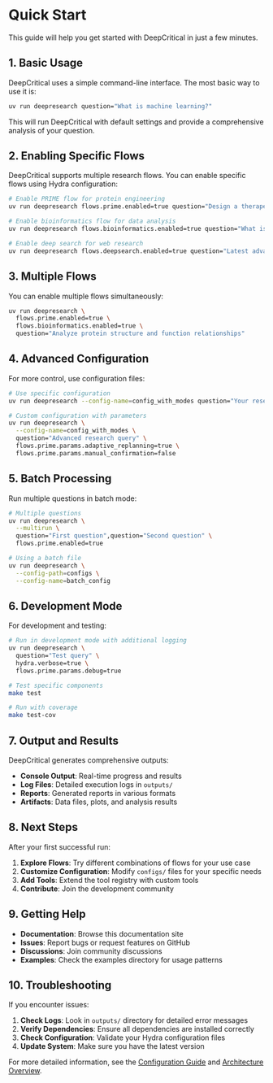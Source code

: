 # Quick Start

This guide will help you get started with DeepCritical in just a few minutes.

## 1. Basic Usage

DeepCritical uses a simple command-line interface. The most basic way to use it is:

```bash
uv run deepresearch question="What is machine learning?"
```

This will run DeepCritical with default settings and provide a comprehensive analysis of your question.

## 2. Enabling Specific Flows

DeepCritical supports multiple research flows. You can enable specific flows using Hydra configuration:

```bash
# Enable PRIME flow for protein engineering
uv run deepresearch flows.prime.enabled=true question="Design a therapeutic antibody for SARS-CoV-2"

# Enable bioinformatics flow for data analysis
uv run deepresearch flows.bioinformatics.enabled=true question="What is the function of TP53 gene?"

# Enable deep search for web research
uv run deepresearch flows.deepsearch.enabled=true question="Latest advances in quantum computing"
```

## 3. Multiple Flows

You can enable multiple flows simultaneously:

```bash
uv run deepresearch \
  flows.prime.enabled=true \
  flows.bioinformatics.enabled=true \
  question="Analyze protein structure and function relationships"
```

## 4. Advanced Configuration

For more control, use configuration files:

```bash
# Use specific configuration
uv run deepresearch --config-name=config_with_modes question="Your research question"

# Custom configuration with parameters
uv run deepresearch \
  --config-name=config_with_modes \
  question="Advanced research query" \
  flows.prime.params.adaptive_replanning=true \
  flows.prime.params.manual_confirmation=false
```

## 5. Batch Processing

Run multiple questions in batch mode:

```bash
# Multiple questions
uv run deepresearch \
  --multirun \
  question="First question",question="Second question" \
  flows.prime.enabled=true

# Using a batch file
uv run deepresearch \
  --config-path=configs \
  --config-name=batch_config
```

## 6. Development Mode

For development and testing:

```bash
# Run in development mode with additional logging
uv run deepresearch \
  question="Test query" \
  hydra.verbose=true \
  flows.prime.params.debug=true

# Test specific components
make test

# Run with coverage
make test-cov
```

## 7. Output and Results

DeepCritical generates comprehensive outputs:

- **Console Output**: Real-time progress and results
- **Log Files**: Detailed execution logs in `outputs/`
- **Reports**: Generated reports in various formats
- **Artifacts**: Data files, plots, and analysis results

## 8. Next Steps

After your first successful run:

1. **Explore Flows**: Try different combinations of flows for your use case
2. **Customize Configuration**: Modify `configs/` files for your specific needs
3. **Add Tools**: Extend the tool registry with custom tools
4. **Contribute**: Join the development community

## 9. Getting Help

- **Documentation**: Browse this documentation site
- **Issues**: Report bugs or request features on GitHub
- **Discussions**: Join community discussions
- **Examples**: Check the examples directory for usage patterns

## 10. Troubleshooting

If you encounter issues:

1. **Check Logs**: Look in `outputs/` directory for detailed error messages
2. **Verify Dependencies**: Ensure all dependencies are installed correctly
3. **Check Configuration**: Validate your Hydra configuration files
4. **Update System**: Make sure you have the latest version

For more detailed information, see the [Configuration Guide](configuration.md) and [Architecture Overview](../architecture/overview.md).
